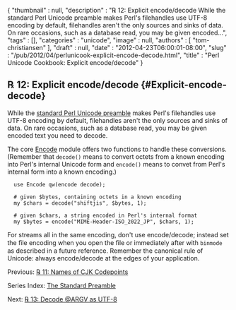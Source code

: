 {
   "thumbnail" : null,
   "description" : "℞ 12: Explicit encode/decode While the standard Perl Unicode preamble makes Perl's filehandles use UTF-8 encoding by default, filehandles aren't the only sources and sinks of data. On rare occasions, such as a database read, you may be given encoded...",
   "tags" : [],
   "categories" : "unicode",
   "image" : null,
   "authors" : [
      "tom-christiansen"
   ],
   "draft" : null,
   "date" : "2012-04-23T06:00:01-08:00",
   "slug" : "/pub/2012/04/perlunicook-explicit-encode-decode.html",
   "title" : "Perl Unicode Cookbook: Explicit encode/decode"
}





℞ 12: Explicit encode/decode {#Explicit-encode-decode}
----------------------------

While the [standard Perl Unicode
preamble](/media/_pub_2012_04_perlunicook-explicit-encode-decode/perlunicook-standard-preamble.html)
makes Perl's filehandles use UTF-8 encoding by default, filehandles
aren't the only sources and sinks of data. On rare occasions, such as a
database read, you may be given encoded text you need to decode.

The core [Encode](http://perldoc.perl.org/Encode.html) module offers two
functions to handle these conversions. (Remember that `decode()` means
to convert octets from a known encoding into Perl's internal Unicode
form and `encode()` means to convet from Perl's internal form into a
known encoding.)

      use Encode qw(encode decode);

      # given $bytes, containing octets in a known encoding
      my $chars = decode("shiftjis", $bytes, 1);

      # given $chars, a string encoded in Perl's internal format
      my $bytes = encode("MIME-Header-ISO_2022_JP", $chars, 1);

For streams all in the same encoding, don't use encode/decode; instead
set the ﬁle encoding when you open the ﬁle or immediately after with
`binmode` as described in a future reference. Remember the canonical
rule of Unicode: always encode/decode at the edges of your application.

Previous: [℞ 11: Names of CJK
Codepoints](/media/_pub_2012_04_perlunicook-explicit-encode-decode/perlunicook-names-of-cjk-codepoints.html)

Series Index: [The Standard
Preamble](/media/_pub_2012_04_perlunicook-explicit-encode-decode/perlunicook-standard-preamble.html)

Next: [℞ 13: Decode @ARGV as
UTF-8](/media/_pub_2012_04_perlunicook-explicit-encode-decode/perlunicookbook-decode-argv-as-utf8.html)


